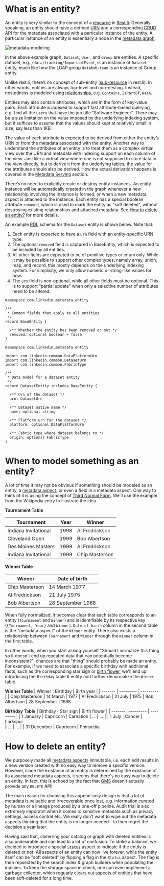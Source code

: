 # What is an entity?

An entity is very similar to the concept of a
[resource](https://linkedin.github.io/rest.li/user_guide/restli_server#writing-resources) in [Rest.li](http://rest.li/).
Generally speaking, an entity should have a defined [URN](urn.md) and a corresponding
[CRUD](https://en.wikipedia.org/wiki/Create,_read,_update_and_delete) API for the metadata associated with a particular
instance of the entity. A particular instance of an entity is essentially a node in the [metadata graph](graph.md).

![metadata-modeling](../imgs/metadata-modeling.png)

In the above example graph, `Dataset`, `User`, and `Group` are entities. A specific dataset, e.g.
`/data/tracking/ImportantEvent`, is an instance of `Dataset` entity, much like how the LDAP group `datahub-team` is an
instance of Group entity.

Unlike rest.li, there’s no concept of sub-entity
([sub-resource](https://github.com/linkedin/rest.li/wiki/Rest.li-User-Guide#sub-resources) in rest.li). In other words,
entities are always top-level and non-nesting. Instead, nestedness is modeled using [relationships](relationship.md),
e.g. `Contains`, `IsPartOf`, `HasA`.

Entities may also contain attributes, which are in the form of key-value pairs. Each attribute is indexed to support
fast attribute-based querying, e.g. find all the `Users` that have the job title "Software Engineer". There may be a
size limitation on the value imposed by the underlying indexing system, but it suffices to assume that the values should
kept at relatively small in size, say less than 1KB.

The value of each attribute is expected to be derived from either the entity’s URN or from the metadata associated with
the entity. Another way to understand the attributes of an entity is to treat them as a complex virtual view over the
URN and metadata with indexing support on each column of the view. Just like a virtual view where one is not supposed to
store data in the view directly, but to derive it from the underlying tables, the value for the attributes should also
be derived. How the actual derivation happens is covered in the
[Metadata Serving](../architecture/architecture.md#metadata-serving) section.

There’s no need to explicitly create or destroy entity instances. An entity instance will be automatically created in
the graph whenever a new relationship involving the instance is formed, or when a new metadata aspect is attached to the
instance. Each entity has a special boolean attribute `removed`, which is used to mark the entity as "soft deleted",
without destroying existing relationships and attached metadata. See
[How to delete an entity?](#how-to-delete-an-entity) for more details.

An example [PDL](https://linkedin.github.io/rest.li/pdl_schema) schema for the `Dataset` entity is shown below. Note
that:

1. Each entity is expected to have a `urn` field with an entity-specific URN type.
2. The optional `removed` field is captured in BaseEntity, which is expected to be included by all entities.
3. All other fields are expected to be of primitive types or enum only. While it may be possible to support other
   complex types, namely array, union, map, and record, this mostly depends on the underlying indexing system. For
   simplicity, we only allow numeric or string-like values for now.
4. The `urn` field is non-optional, while all other fields must be optional. This is to support "partial update" when
   only a selective number of attributes need to be altered.

```
namespace com.linkedin.metadata.entity

/**
 * Common fields that apply to all entities
 */
record BaseEntity {

  /** Whether the entity has been removed or not */
  removed: optional boolean = false
}
```

```
namespace com.linkedin.metadata.entity

import com.linkedin.common.DataPlatformUrn
import com.linkedin.common.DatasetUrn
import com.linkedin.common.FabricType

/**
 * Data model for a dataset entity
 */
record DatasetEntity includes BaseEntity {

  /** Urn of the dataset */
  urn: DatasetUrn

  /** Dataset native name */
  name: optional string

  /** Platform urn for the dataset */
  platform: optional DataPlatformUrn

  /** Fabric type where dataset belongs to */
  origin: optional FabricType
}
```

# When to model something as an entity?

A lot of time it may not be obvious if something should be modeled as an entity, a [metadata aspect](aspect.md), or even
a field in a metadata aspect. One way to think of it is using the concept of
[Third Normal Form](https://en.wikipedia.org/wiki/Third_normal_form). We'll use the example from the Wikipedia entry to
illustrate the idea.

**Tournament Table**

| Tournament           | Year | Winner         |
| -------------------- | ---- | -------------- |
| Indiana Invitational | 1998 | Al Fredrickson |
| Cleveland Open       | 1999 | Bob Albertson  |
| Des Moines Masters   | 1999 | Al Fredrickson |
| Indiana Invitational | 1999 | Chip Masterson |

**Winner Table**

| Winner         | Date of birth     |
| -------------- | ----------------- |
| Chip Masterson | 14 March 1977     |
| Al Fredrickson | 21 July 1975      |
| Bob Albertson  | 28 September 1968 |

When fully normalized, it becomes clear that each table corresponds to an entity (`Tournament` and `Winner`) and is
identifiable by its respective key (`{Tournament, Year}` and `Winner`). `Date of birth` column in the second table is
the "metadata aspect" of the `Winner` entity. There also exists a relationship between `Tournament` and `Winner` through
the `Winner` column in the first table.

In other words, when you start asking yourself "Should I normalize this thing so it doesn't end up repeated data that
can potentially become inconsistent?", chances are that "thing" should probably be made an entity. For example, if we
need to associate a specific birthday with additional facts, such as the corresponding star sign or
[birth flower](https://en.wikipedia.org/wiki/Birth_flower), we'll end up introducing the `Birthday` table & entity and
further denormalize the `Winner` table.

**Winner Table** | Winner | Birthday | Birth year | | ------- | --------- | --------- | | Chip Masterson | 14 March |
1977 | Al Fredrickson | 21 July | 1975 | Bob Albertson | 28 September | 1968

**Birthday Table** | Birthday | Star sign | Birth flower | | ------- | --------- | --------- | | 1 January | Capricorn |
Carnation | ... | ... | | 1 July | Cancer | Larkspur  
| ... | ... | | 31 December | Capricorn | Poinsettia

# How to delete an entity?

We purposely made all [metadata aspects](aspect.md) immutable, i.e. each edit results in a new version created with no
easy way to remove a specific version. However, since the existance of an entity is determined by the existance of its
associated metadata aspects, it seems that there's no easy way to delete an entity. In fact, this is echoed by the fact
that [GMS](gms.md) doesn't actually provide any `DELETE` API!

The main reason for choosing this append-only design is that a lot of metadata is valuable and irrecoverable once lost,
e.g. information curated by human or a lineage produced by a one-off pipeline. Audit trial is also extremely imporatnt
when it comes to sensitive metadata such as privacy settings, access control etc. We really don't want to wipe out the
metadata aspects thinking that the entity is no longer needed—to then regret the decision a year later.

Having said that, cluterring your catalog or graph with deleted entities is also undesirable and can lead to a lot of
confusion. To strike a balance, we decided to introduce a special
[`Status`](https://github.com/linkedin/datahub/blob/master/metadata-models/src/main/pegasus/com/linkedin/common/Status.pdl)
aspect to indicate if the entity is deleted or not. All aspects of an entity can now live forever, while the entity
itself can be "soft deleted" by flipping a flag in the `Status` aspect. The flag is then repsected by the search index &
graph builders when populating the indicies. To keep the storage space in check, one can even implement a garbage
collector, which reguarly clears out aspects of entities that have been soft-deleted for a long time.
